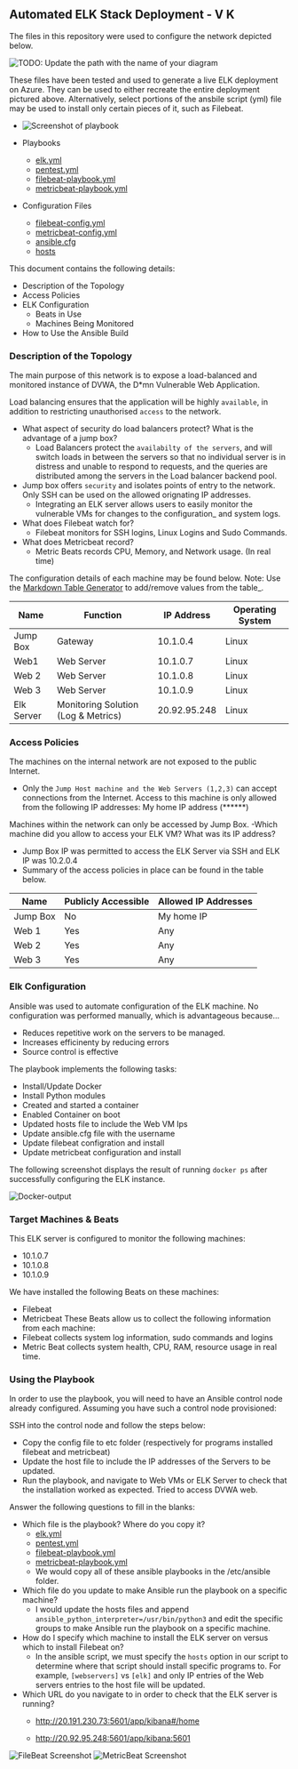## Automated ELK Stack Deployment - V K

The files in this repository were used to configure the network depicted below.

![TODO: Update the path with the name of your diagram](Diagrams/cloud-diagram.png)

These files have been tested and used to generate a live ELK deployment on Azure. They can be used to either recreate the entire deployment pictured above. Alternatively, select portions of the ansbile script (yml) file may be used to install only certain pieces of it, such as Filebeat.

- ![Screenshot of playbook](Diagrams/Ansible_Folder_Screenshot.jpg)

- Playbooks
  - [elk.yml](Ansible/elk.yml)
  - [pentest.yml](Ansible/pentest.yml)
  - [filebeat-playbook.yml](Ansible/filebeat-playbook.yml)
  - [metricbeat-playbook.yml](Ansible/metricbeat-playbook.yml)

  
- Configuration Files
  - [filebeat-config.yml](Ansible/filebeat-config.yml)
  - [metricbeat-config.yml](Ansible/metricbeat-config.yml)
  - [ansible.cfg](Ansible/ansible.cfg)
  - [hosts](Ansible/hosts.txt)

This document contains the following details:
- Description of the Topology
- Access Policies
- ELK Configuration
  - Beats in Use
  - Machines Being Monitored
- How to Use the Ansible Build


### Description of the Topology

The main purpose of this network is to expose a load-balanced and monitored instance of DVWA, the D*mn Vulnerable Web Application.

Load balancing ensures that the application will be highly `available`, in addition to restricting unauthorised `access` to the network.
- What aspect of security do load balancers protect? What is the advantage of a jump box?
  - Load Balancers protect the `availabilty of the servers`, and will switch loads in between the servers so that no individual server is in distress and unable to respond to requests, and the queries are distributed among the servers in the Load balancer backend pool.
- Jump box offers `security` and isolates points of entry to the network. Only SSH can be used on the allowed orignating IP addresses.
  - Integrating an ELK server allows users to easily monitor the vulnerable VMs for changes to the configuration_ and system logs.
- What does Filebeat watch for?
  - Filebeat monitors for SSH logins, Linux Logins and Sudo Commands.
- What does Metricbeat record?
  - Metric Beats records CPU, Memory, and Network usage. (In real time)

The configuration details of each machine may be found below.
Note: Use the [Markdown Table Generator](http://www.tablesgenerator.com/markdown_tables) to add/remove values from the table_.

| Name     | Function | IP Address | Operating System |
|----------|----------|------------|------------------|
| Jump Box | Gateway  | 10.1.0.4   | Linux            |
| Web1  |      Web Server    |         10.1.0.7   |     Linux             |
|Web 2   |    Web Server      |        10.1.0.8         |   Linux          |
| Web 3   |   Web Server       |        10.1.0.9         |     Linux          |
| Elk Server   |   Monitoring Solution (Log & Metrics)       | 20.92.95.248           |   Linux               |

### Access Policies

The machines on the internal network are not exposed to the public Internet. 

- Only the `Jump Host machine and the Web Servers (1,2,3)` can accept connections from the Internet. Access to this machine is only allowed from the following IP addresses: My home IP address (******)


Machines within the network can only be accessed by Jump Box.
-Which machine did you allow to access your ELK VM? What was its IP address?
- Jump Box IP was permitted to access the ELK Server via SSH and ELK IP was 10.2.0.4
- Summary of the access policies in place can be found in the table below.

| Name     | Publicly Accessible | Allowed IP Addresses |
|----------|---------------------|----------------------|
| Jump Box | No             | My home IP|
|   Web 1       |      Yes               |         Any             |
|      Web 2    |       Yes              |           Any           |
|      Web 3   |        Yes             |         Any             |

### Elk Configuration

Ansible was used to automate configuration of the ELK machine. No configuration was performed manually, which is advantageous because...
- Reduces repetitive work on the servers to be managed.
- Increases efficinenty by reducing errors
- Source control is effective

The playbook implements the following tasks:
- Install/Update Docker
- Install Python modules
- Created and started a container
- Enabled Container on boot
- Updated hosts file to include the Web VM Ips
- Update ansible.cfg file with the username
- Update filebeat configration and install
- Update metricbeat configuration and install 

The following screenshot displays the result of running `docker ps` after successfully configuring the ELK instance.

![Docker-output](Diagrams/docker-output.PNG)

### Target Machines & Beats
This ELK server is configured to monitor the following machines:
- 10.1.0.7
- 10.1.0.8
- 10.1.0.9

We have installed the following Beats on these machines:
- Filebeat
- Metricbeat
These Beats allow us to collect the following information from each machine:
- Filebeat collects system log information, sudo commands and logins
- Metric Beat collects system health, CPU, RAM, resource usage in real time.

### Using the Playbook
In order to use the playbook, you will need to have an Ansible control node already configured. Assuming you have such a control node provisioned: 

SSH into the control node and follow the steps below:
- Copy the config file to etc folder (respectively for programs installed filebeat and metricbeat)
- Update the host file to include the IP addresses of the Servers to be updated.
- Run the playbook, and navigate to  Web VMs or ELK Server to check that the installation worked as expected. Tried to access DVWA web.

Answer the following questions to fill in the blanks:
- Which file is the playbook? Where do you copy it?
  - [elk.yml](Ansible/elk.yml)
  - [pentest.yml](Ansible/pentest.yml)
  - [filebeat-playbook.yml](Ansible/filebeat-playbook.yml)
  - [metricbeat-playbook.yml](Ansible/metricbeat-playbook.yml)
  - We would copy all of these ansible playbooks in the /etc/ansible folder.
- Which file do you update to make Ansible run the playbook on a specific machine?
  - I would update the hosts files and append `ansible_python_interpreter=/usr/bin/python3` and edit the specific groups to make Ansible run the playbook on a specific machine.
- How do I specify which machine to install the ELK server on versus which to install Filebeat on?
  - In the ansible script, we must specify the `hosts` option in our script to determine where that script should install specific programs to. For example, `[webservers]` vs `[elk]` and only IP entries of the Web servers entries to the host file  will be updated.
- Which URL do you navigate to in order to check that the ELK server is running?
  - http://20.191.230.73:5601/app/kibana#/home
  
  - http://20.92.95.248:5601/app/kibana:5601

![FileBeat Screenshot](Diagrams/Filebeat.png)
![MetricBeat Screenshot](Diagrams/Metric-Beat.png)
